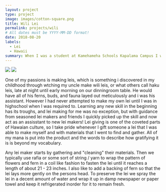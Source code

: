 ```yaml
---
layout: project
type: project
image: images/cotton-square.png
title: Wili Lei
permalink: projects/wili
# All dates must be YYYY-MM-DD format!
date: 2018-08-20
labels:
  - Lei
  - Hawaii
summary: When I was a student at Kamehameha Schools Kapalama Campus I was required to make several wili style lei for Punahou Carnival and Hoʻolaulea from my junior to senior year of highschool (2018 - 2020). 
---
```


<img class="ui image" src="{{ site.baseurl }}/images/Screen Shot 2022-01-20 at 9.51.33 AM.png">
<img class="ui image" src="{{ site.baseurl }}/images/Screen Shot 2022-01-20 at 10.07.04 AM.png">

One of my passions is making leis, which is something i discovered in my childhood through wtching my uncle make wili leis, or what others call haku leis, late at night until early morning on our dinningroom table. He would have all of his ferns, buds, and fauna layed out meticulously and i was his assistant. However I had never attempted to make my own lei until I was in highschool when I was required to. Learning any new skill in the beginning has its troughs, and lei making for me was no exception, but with guidance from seasoned lei makers and friends I quickly picked up the skill and now act as an assisstant to new lei makers! Lei giving is one of the coveted parts of Hawaian culture, so I take pride whenever I gift someone a lei that I was able to make myself and with materials that I went to find and gather. All of my mana is put into the product and the words to describe how gratifying it is is beyond my vocabulary. 

Any lei maker starts by gathering and "cleaning" their materials. Then we typically use rafia or some sort of string / yarn to wrap the pattern of flowers and fern in a coil like fashion to fasten the lei until it reaches a length of about 21 - 23 inches. I also like to add a backing of fern so that the lei lays more gently on the persons head. To preserve the lei we spray the lei in a decent amount of water and wrap it up in damp newspaper or paper towel and keep it refrigerated inorder for it to remain fresh. 
